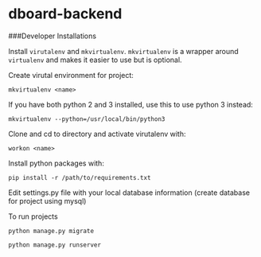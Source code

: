 # dboard-backend

###Developer Installations

Install `virutalenv` and `mkvirtualenv`. `mkvirtualenv` is a wrapper around `virtualenv` and makes it easier to use but is optional.

Create virutal environment for project:

`mkvirtualenv <name>`

If you have both python 2 and 3 installed, use this to use python 3 instead:

`mkvirtualenv --python=/usr/local/bin/python3`

Clone and cd to directory and activate virutalenv with:

`workon <name>`

Install python packages with:

`pip install -r /path/to/requirements.txt`

Edit settings.py file with your local database information (create database for project using mysql)

To run projects

`python manage.py migrate`

`python manage.py runserver`


